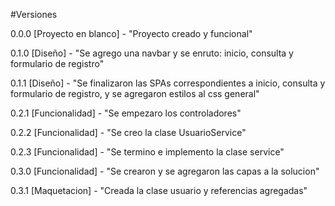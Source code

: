 #Versiones

0.0.0 [Proyecto en blanco] - "Proyecto creado y funcional"

0.1.0 [Diseño] - "Se agrego una navbar y se enruto: inicio, consulta y formulario de registro"

0.1.1 [Diseño] - "Se finalizaron las SPAs correspondientes a inicio, consulta y formulario de registro, y se agregaron estilos al css general"

0.2.1 [Funcionalidad] - "Se empezaro los controladores"

0.2.2 [Funcionalidad] - "Se creo la clase UsuarioService"

0.2.3 [Funcionalidad] - "Se termino e implemento la clase service"

0.3.0 [Funcionalidad] - "Se crearon y se agregaron las capas a la solucion"

0.3.1 [Maquetacion] - "Creada la clase usuario y referencias agregadas"
